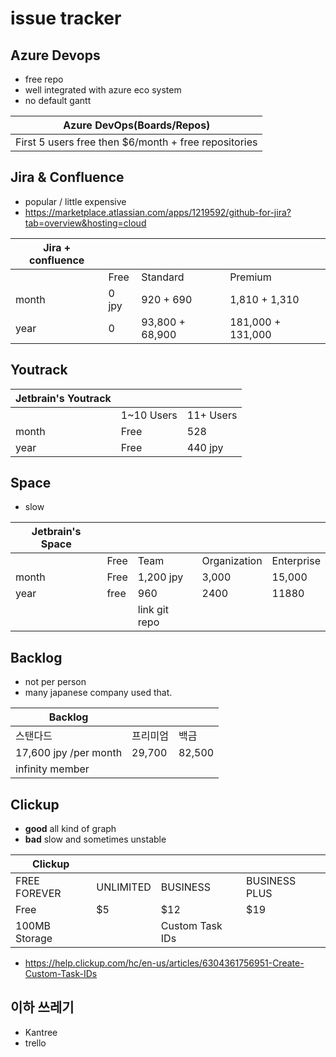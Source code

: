 # issue tracker

## Azure Devops

- free repo
- well integrated with azure eco system
- no default gantt

| Azure DevOps(Boards/Repos)                            |
| ----------------------------------------------------- |
| First 5 users free then $6/month  + free repositories |


## Jira & Confluence

- popular / little expensive
- https://marketplace.atlassian.com/apps/1219592/github-for-jira?tab=overview&hosting=cloud

| Jira + confluence |       |                 |                   |
| ----------------- | ----- | --------------- | ----------------- |
|                   | Free  | Standard        | Premium           |
| month             | 0 jpy | 920 + 690       | 1,810 + 1,310     |
| year              | 0     | 93,800 + 68,900 | 181,000 + 131,000 |

## Youtrack

| Jetbrain's  Youtrack |            |           |
| -------------------- | ---------- | --------- |
|                      | 1~10 Users | 11+ Users |
| month                | Free       | 528       |
| year                 | Free       | 440 jpy   |

## Space

- slow

| Jetbrain's Space |      |               |              |            |
| ---------------- | ---- | ------------- | ------------ | ---------- |
|                  | Free | Team          | Organization | Enterprise |
| month            | Free | 1,200 jpy     | 3,000        | 15,000     |
| year             | free | 960           | 2400         | 11880      |
|                  |      | link git repo |              |            |


## Backlog

- not per person
- many japanese company used that.

| Backlog               |          |        |
| --------------------- | -------- | ------ |
| 스탠다드              | 프리미엄 | 백금   |
| 17,600 jpy /per month | 29,700   | 82,500 |
| infinity member       |          |        |

## Clickup

- **good** all kind of graph
- **bad** slow and sometimes unstable

| Clickup       |           |                 |               |
| ------------- | --------- | --------------- | ------------- |
| FREE FOREVER  | UNLIMITED | BUSINESS        | BUSINESS PLUS |
| Free          | $5        | $12             | $19           |
| 100MB Storage |           | Custom Task IDs |               |

- https://help.clickup.com/hc/en-us/articles/6304361756951-Create-Custom-Task-IDs


## 이하 쓰레기

- Kantree
- trello